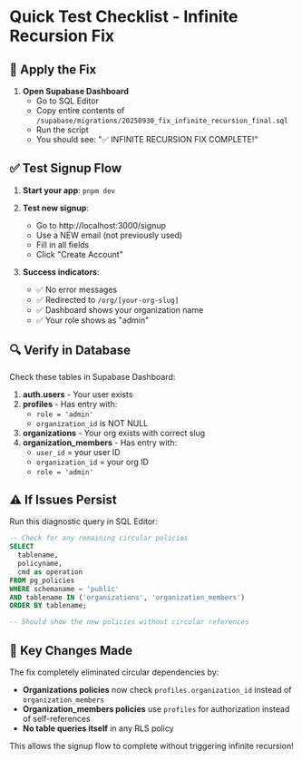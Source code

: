 # Quick Test Checklist - Infinite Recursion Fix

## 🚀 Apply the Fix

1. **Open Supabase Dashboard**
   - Go to SQL Editor
   - Copy entire contents of `/supabase/migrations/20250930_fix_infinite_recursion_final.sql`
   - Run the script
   - You should see: "✅ INFINITE RECURSION FIX COMPLETE!"

## ✅ Test Signup Flow

1. **Start your app**: `pnpm dev`

2. **Test new signup**:
   - Go to http://localhost:3000/signup
   - Use a NEW email (not previously used)
   - Fill in all fields
   - Click "Create Account"

3. **Success indicators**:
   - ✅ No error messages
   - ✅ Redirected to `/org/[your-org-slug]`
   - ✅ Dashboard shows your organization name
   - ✅ Your role shows as "admin"

## 🔍 Verify in Database

Check these tables in Supabase Dashboard:

1. **auth.users** - Your user exists
2. **profiles** - Has entry with:
   - `role = 'admin'`
   - `organization_id` is NOT NULL
3. **organizations** - Your org exists with correct slug
4. **organization_members** - Has entry with:
   - `user_id` = your user ID
   - `organization_id` = your org ID
   - `role = 'admin'`

## ⚠️ If Issues Persist

Run this diagnostic query in SQL Editor:

```sql
-- Check for any remaining circular policies
SELECT
  tablename,
  policyname,
  cmd as operation
FROM pg_policies
WHERE schemaname = 'public'
AND tablename IN ('organizations', 'organization_members')
ORDER BY tablename;

-- Should show the new policies without circular references
```

## 🎯 Key Changes Made

The fix completely eliminated circular dependencies by:

- **Organizations policies** now check `profiles.organization_id` instead of `organization_members`
- **Organization_members policies** use `profiles` for authorization instead of self-references
- **No table queries itself** in any RLS policy

This allows the signup flow to complete without triggering infinite recursion!

